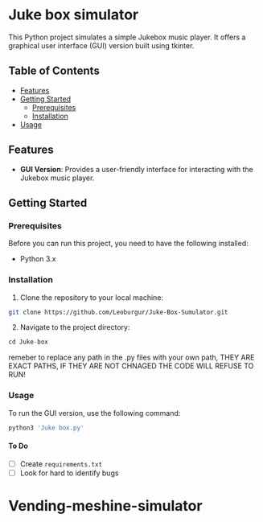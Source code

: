 # Juke box simulator

This Python project simulates a simple Jukebox music player. It offers a graphical user interface (GUI) version built using tkinter.

## Table of Contents
- [Features](#features)
- [Getting Started](#getting-started)
  - [Prerequisites](#prerequisites)
  - [Installation](#installation)
- [Usage](#usage)

## Features

- **GUI Version**: Provides a user-friendly interface for interacting with the Jukebox music player.

## Getting Started

### Prerequisites

Before you can run this project, you need to have the following installed:

- Python 3.x


### Installation
1. Clone the repository to your local machine:
```bash
git clone https://github.com/Leoburgur/Juke-Box-Sumulator.git
```

2. Navigate to the project directory:
```python
cd Juke-box
```
remeber to replace any path in the .py files with your own path, THEY ARE EXACT PATHS, IF THEY ARE NOT CHNAGED THE CODE WILL REFUSE TO RUN!
### Usage

To run the GUI version, use the following command:
```python
python3 'Juke box.py'
```


#### To Do
- [ ] Create `requirements.txt`
- [ ] Look for hard to identify bugs
# Vending-meshine-simulator
